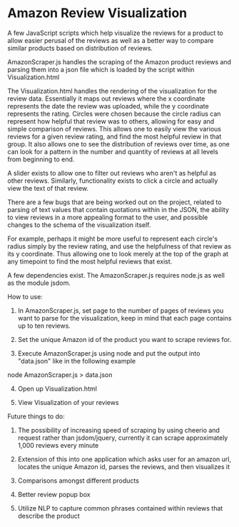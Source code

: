 Amazon Review Visualization
=========================

A few JavaScript scripts which help visualize the reviews for a product to allow easier perusal of the reviews as well as a better way to compare similar products based on distribution of reviews.

AmazonScraper.js handles the scraping of the Amazon product reviews and parsing them into a json file which is loaded by the script within Visualization.html

The Visualization.html handles the rendering of the visualization for the review data. 
Essentially it maps out reviews where the x coordinate represents the date the review was uploaded, while the y coordinate represents the rating. Circles were chosen because the circle radius can represent how helpful that review was to others, allowing for easy and simple comparison of reviews. This allows one to easily view the various reviews for a given review rating, and find the most helpful review in that group. It also allows one to see the distribution of reviews over time, as one can look for a pattern in the number and quantity of reviews at all levels from beginning to end. 

A slider exists to allow one to filter out reviews who aren't as helpful as other reviews. Similarly, functionality exists to click a circle and actually view the text of that review.

There are a few bugs that are being worked out on the project, related to parsing of text values that contain quotations within in the JSON, the ability to view reviews in a more appealing format to the user, and possible changes to the schema of the visualization itself.

For example, perhaps it might be more useful to represent each circle's radius simply by the review rating, and use the helpfulness of that review as its y coordinate. Thus allowing one to look merely at the top of the graph at any timepoint to find the most helpful reviews that exist.

A few dependencies exist. The AmazonScraper.js requires node.js as well as the module jsdom. 

How to use: 

1. In AmazonScraper.js, set page to the number of pages of reviews you want to parse for the visualization, keep in mind that each page contains up to ten reviews.

2. Set the unique Amazon id of the product you want to scrape reviews for. 

3. Execute AmazonScraper.js using node and put the output into "data.json" like in the following example
  
node AmazonScraper.js > data.json

4. Open up Visualization.html

5. View Visualization of your reviews


Future things to do: 

1. The possibility of increasing speed of scraping by using cheerio and request rather than jsdom/jquery, currently it can scrape approximately 1,000 reviews every minute

2. Extension of this into one application which asks user for an amazon url, locates the unique Amazon id, parses the reviews, and then visualizes it

3. Comparisons amongst different products

4. Better review popup box

5. Utilize NLP to capture common phrases contained within reviews that describe the product
